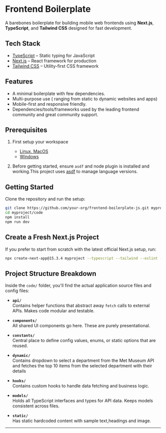# Frontend Boilerplate

A barebones boilerplate for building mobile web frontends using **Next.js**, **TypeScript**, and **Tailwind CSS** designed for fast development.

## Tech Stack

- [TypeScript](https://www.typescriptlang.org/) – Static typing for JavaScript
- [Next.js](https://nextjs.org/) – React framework for production
- [Tailwind CSS](https://tailwindcss.com/) – Utility-first CSS framework

## Features

- A minimal boilerplate with few dependencies.
- Multi-purpose use ( ranging from static to dynamic websites and apps)
- Mobile-first and responsive friendly.
- Dependencies/tools/frameworks used by the leading frontend community and great community support.

## Prerequisites

1. First setup your workspace

   - [Linux, MacOS](https://github.com/Madhyamakist/workspace-setup-mac)
   - [Windows](https://github.com/Madhyamakist/workspace-setup-windows)

2. Before getting started, ensure `asdf` and node plugin is installed and working.This project uses [asdf](https://asdf-vm.com/) to manage language versions.

## Getting Started

Clone the repository and run the setup:

```bash
git clone https://github.com/your-org/frontend-boilerplate-js.git myproject
cd myproject/code
npm install
npm run dev
```

## Create a Fresh Next.js Project

If you prefer to start from scratch with the latest official Next.js setup, run:

```bash
npx create-next-app@15.3.4 myproject --typescript --tailwind --eslint --app --src-dir --import-alias "@/*" --turbopack
```

## Project Structure Breakdown

Inside the `code/` folder, you'll find the actual application source files and config files:

- **`api/`**  
  Contains helper functions that abstract away `fetch` calls to external APIs. Makes code modular and testable.

- **`components/`**  
  All shared UI components go here. These are purely presentational.

- **`constants/`**  
  Central place to define config values, enums, or static options that are reused.

- **`dynamic/`**  
Contains dropdown to select a department from the Met Museum API and fetches the top 10 items from the selected department with their details

- **`hooks/`**  
  Contains custom hooks to handle data fetching and business logic.

- **`models/`**  
  Holds all TypeScript interfaces and types for API data. Keeps models consistent across files.

- **`static/`**  
   Has static hardcoded content with sample text,headings and image. 

  

---
